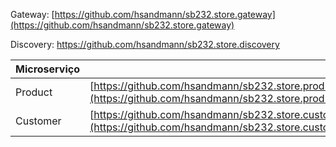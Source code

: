 Gateway:
[https://github.com/hsandmann/sb232.store.gateway](https://github.com/hsandmann/sb232.store.gateway)

Discovery:
https://github.com/hsandmann/sb232.store.discovery

|  Microserviço |  | 
|---|---|
| Product | [https://github.com/hsandmann/sb232.store.product](https://github.com/hsandmann/sb232.store.product) |
| Customer | [https://github.com/hsandmann/sb232.store.customer](https://github.com/hsandmann/sb232.store.customer) |
